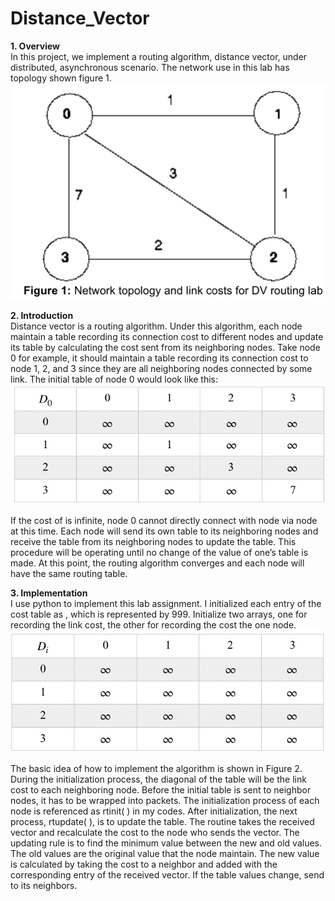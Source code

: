 # Distance_Vector
**1. Overview**</br>
In this project, we implement a routing algorithm, distance vector, under distributed, asynchronous scenario. The network use in this lab has topology shown figure 1.
        ![Alt text](https://github.com/OscarLi9328/Distance_Vector/blob/master/topology.png "Optional title")

**2. Introduction**</br>
Distance vector is a routing algorithm. Under this algorithm, each node maintain a table recording its connection cost to different nodes and update its table by calculating the cost sent from its neighboring nodes. Take node 0 for example, it should maintain a table recording its connection cost to node 1, 2, and 3 since they are all neighboring nodes connected by some link. The initial table of node 0 would look like this: 
         ![Alt text](https://github.com/OscarLi9328/Distance_Vector/blob/master/D0.png?raw=true "Optional Title")

If the cost of  is infinite, node 0 cannot directly connect with node  via node  at this time. 
Each node will send its own table to its neighboring nodes and receive the table from its neighboring nodes to update the table. This procedure will be operating until no change of the value of one’s table is made. At this point, the routing algorithm converges and each node will have the same routing table. 

**3. Implementation**</br>
I use python to implement this lab assignment. I initialized each entry of the cost table as , which is represented by 999. Initialize two arrays, one for recording the link cost, the other for recording the cost the one node.
      ![Alt text](https://github.com/OscarLi9328/Distance_Vector/blob/master/initialization.png?raw=true "Optional Title")
      
The basic idea of how to implement the algorithm is shown in Figure 2. During the initialization process, the diagonal of the table will be the link cost to each neighboring node. Before the initial table is sent to neighbor nodes, it has to be wrapped into packets. The initialization process of each node is referenced as rtinit( ) in my codes. 
After initialization, the next process, rtupdate( ), is to update the table. The routine takes the received vector and recalculate the cost to the node who sends the vector. 
The updating rule is to find the minimum value between the new and old values. The old values are the original value that the node maintain. The new value is calculated by taking the cost to a neighbor and added with the corresponding entry of the received vector. If the table values change, send to its neighbors. 

